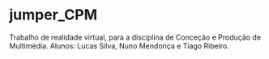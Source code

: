 # jumper_CPM

Trabalho de realidade virtual, para a disciplina de Conceção e Produção de Multimédia.
Alunos: Lucas Silva, Nuno Mendonça e Tiago Ribeiro.
